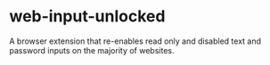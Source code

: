 # web-input-unlocked
A browser extension that re-enables read only and disabled text and password inputs on the majority of websites.
